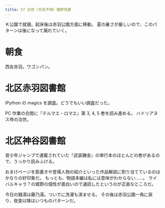 ```yaml
---
title: 57 日目（天気不明）蝶野攻爵
---
```


Ｋ公園で就寝。起床後は赤羽公園方面に移動。
夏の暑さが厳しいので、このパターンは後になって廃れていく。

# 朝食

西友赤羽。ワゴンパン。

# 北区赤羽図書館

IPython の magics を調査。どうでもいい調査だった。

PC 作業の合間に『テルマエ・ロマエ』第 3, 4, 5 巻を読み進める。
ハドリアヌス帝の治世。

# 北区神谷図書館

昔少年ジャンプで連載されていた『武装錬金』の単行本のほとんどの巻があるので、うっかり読みふける。

おまけページを筋書きや登場人物の紹介といった作品解説に割り当てているのはかなりの好印象だ。
もっとも、物語本編は私には意味がわからない……。
ライバルキャラ？の蝶野の個性が面白いので通読したというのが正直なところだ。

今日の銭湯は藤乃湯。ついでに洗濯も済ませる。
その後は赤羽公園一角に戻り、夜食以降はいつものパターンだ。
